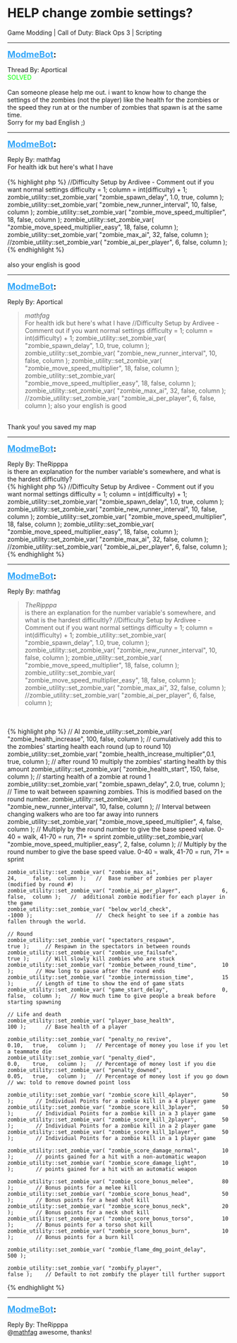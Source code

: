 # HELP change zombie settings?
Game Modding | Call of Duty: Black Ops 3 | Scripting

---
<strong style="font-size: 1.4em;"><span style="text-decoration: underline;text-decoration-color: #34a7f9;"><span style="color:#34a7f9;">ModmeBot</span></span>:</strong>

<p>Thread By: Aportical<br /><span style="color:#00ff00;">SOLVED</span><br /> <br />Can someone please help me out. i want to know how to change the settings of the zombies (not the player) like the health for the zombies or the speed they run at or the number of zombies that spawn is at the same time.<br />Sorry for my bad English ;)</p>

---
<strong style="font-size: 1.4em;"><span style="text-decoration: underline;text-decoration-color: #34a7f9;"><span style="color:#34a7f9;">ModmeBot</span></span>:</strong>

<p>Reply By: mathfag<br />For health idk but here&#39;s what I have<br /> <br />{% highlight php %}
//Difficulty Setup by Ardivee - Comment out if you want normal settings
	difficulty = 1;
    column = int(difficulty) + 1;
    zombie_utility::set_zombie_var( "zombie_spawn_delay",                 1.0,    true,    column );
    zombie_utility::set_zombie_var( "zombie_new_runner_interval",          10,    false,    column );
    zombie_utility::set_zombie_var( "zombie_move_speed_multiplier",       18,    false,    column );
    zombie_utility::set_zombie_var( "zombie_move_speed_multiplier_easy",  18,    false,    column );
    zombie_utility::set_zombie_var( "zombie_max_ai",                     32,        false,    column );
    //zombie_utility::set_zombie_var( "zombie_ai_per_player",             6,        false,    column );{% endhighlight %}
 <br /> <br />also your english is good</p>

---
<strong style="font-size: 1.4em;"><span style="text-decoration: underline;text-decoration-color: #34a7f9;"><span style="color:#34a7f9;">ModmeBot</span></span>:</strong>

<p>Reply By: Aportical<br /><blockquote><em>mathfag</em><br />For health idk but here&#39;s what I have   //Difficulty Setup by Ardivee - Comment out if you want normal settings difficulty = 1; column = int(difficulty) + 1; zombie_utility::set_zombie_var( &quot;zombie_spawn_delay&quot;, 1.0, true, column ); zombie_utility::set_zombie_var( &quot;zombie_new_runner_interval&quot;, 10, false, column ); zombie_utility::set_zombie_var( &quot;zombie_move_speed_multiplier&quot;, 18, false, column ); zombie_utility::set_zombie_var( &quot;zombie_move_speed_multiplier_easy&quot;, 18, false, column ); zombie_utility::set_zombie_var( &quot;zombie_max_ai&quot;, 32, false, column ); //zombie_utility::set_zombie_var( &quot;zombie_ai_per_player&quot;, 6, false, column );     also your english is good</blockquote><br />Thank you! you saved my map</p>

---
<strong style="font-size: 1.4em;"><span style="text-decoration: underline;text-decoration-color: #34a7f9;"><span style="color:#34a7f9;">ModmeBot</span></span>:</strong>

<p>Reply By: TheRipppa<br />is there an explanation for the number variable&#39;s somewhere, and what is the hardest difficultly?<br />{% highlight php %}
//Difficulty Setup by Ardivee - Comment out if you want normal settings
	difficulty = 1;
    column = int(difficulty) + 1;
    zombie_utility::set_zombie_var( "zombie_spawn_delay",                 1.0,    true,    column );
    zombie_utility::set_zombie_var( "zombie_new_runner_interval",          10,    false,    column );
    zombie_utility::set_zombie_var( "zombie_move_speed_multiplier",       18,    false,    column );
    zombie_utility::set_zombie_var( "zombie_move_speed_multiplier_easy",  18,    false,    column );
    zombie_utility::set_zombie_var( "zombie_max_ai",                     32,        false,    column );
    //zombie_utility::set_zombie_var( "zombie_ai_per_player",             6,        false,    column );{% endhighlight %}
</p>

---
<strong style="font-size: 1.4em;"><span style="text-decoration: underline;text-decoration-color: #34a7f9;"><span style="color:#34a7f9;">ModmeBot</span></span>:</strong>

<p>Reply By: mathfag<br /><blockquote><em>TheRipppa</em><br />is there an explanation for the number variable&#39;s somewhere, and what is the hardest difficultly? //Difficulty Setup by Ardivee - Comment out if you want normal settings difficulty = 1; column = int(difficulty) + 1; zombie_utility::set_zombie_var( &quot;zombie_spawn_delay&quot;, 1.0, true, column ); zombie_utility::set_zombie_var( &quot;zombie_new_runner_interval&quot;, 10, false, column ); zombie_utility::set_zombie_var( &quot;zombie_move_speed_multiplier&quot;, 18, false, column ); zombie_utility::set_zombie_var( &quot;zombie_move_speed_multiplier_easy&quot;, 18, false, column ); zombie_utility::set_zombie_var( &quot;zombie_max_ai&quot;, 32, false, column ); //zombie_utility::set_zombie_var( &quot;zombie_ai_per_player&quot;, 6, false, column );</blockquote><br /> <br />{% highlight php %}
// AI
	zombie_utility::set_zombie_var( "zombie_health_increase", 			100,	false,	column );	//	cumulatively add this to the zombies&#39; starting health each round (up to round 10)
	zombie_utility::set_zombie_var( "zombie_health_increase_multiplier",0.1, 	true,	column );	//	after round 10 multiply the zombies&#39; starting health by this amount
	zombie_utility::set_zombie_var( "zombie_health_start", 				150,	false,	column );	//	starting health of a zombie at round 1
	zombie_utility::set_zombie_var( "zombie_spawn_delay", 				2.0,	true,	column );	// Time to wait between spawning zombies.  This is modified based on the round number.
	zombie_utility::set_zombie_var( "zombie_new_runner_interval", 		 10,	false,	column );	//	Interval between changing walkers who are too far away into runners 
	zombie_utility::set_zombie_var( "zombie_move_speed_multiplier", 	  4,	false,	column );	//	Multiply by the round number to give the base speed value.  0-40 = walk, 41-70 = run, 71+ = sprint
	zombie_utility::set_zombie_var( "zombie_move_speed_multiplier_easy",  2,	false,	column );	//	Multiply by the round number to give the base speed value.  0-40 = walk, 41-70 = run, 71+ = sprint

	zombie_utility::set_zombie_var( "zombie_max_ai", 					24,		false,	column );	//	Base number of zombies per player (modified by round #)
	zombie_utility::set_zombie_var( "zombie_ai_per_player", 			6,		false,	column );	//	additional zombie modifier for each player in the game
	zombie_utility::set_zombie_var( "below_world_check", 				-1000 );					//	Check height to see if a zombie has fallen through the world.

	// Round	
	zombie_utility::set_zombie_var( "spectators_respawn", 				true );		// Respawn in the spectators in between rounds
	zombie_utility::set_zombie_var( "zombie_use_failsafe", 				true );		// Will slowly kill zombies who are stuck
	zombie_utility::set_zombie_var( "zombie_between_round_time", 		10 );		// How long to pause after the round ends
	zombie_utility::set_zombie_var( "zombie_intermission_time", 		15 );		// Length of time to show the end of game stats
	zombie_utility::set_zombie_var( "game_start_delay", 				0,		false,	column );	// How much time to give people a break before starting spawning

	// Life and death
	zombie_utility::set_zombie_var( "player_base_health", 				100 );		// Base health of a player

	zombie_utility::set_zombie_var( "penalty_no_revive", 				0.10, 	true,	column );	// Percentage of money you lose if you let a teammate die
	zombie_utility::set_zombie_var( "penalty_died",						0.0, 	true,	column );	// Percentage of money lost if you die
	zombie_utility::set_zombie_var( "penalty_downed", 					0.05, 	true,	column );	// Percentage of money lost if you go down // ww: told to remove downed point loss

	zombie_utility::set_zombie_var( "zombie_score_kill_4player", 		50 );		// Individual Points for a zombie kill in a 4 player game
	zombie_utility::set_zombie_var( "zombie_score_kill_3player",		50 );		// Individual Points for a zombie kill in a 3 player game
	zombie_utility::set_zombie_var( "zombie_score_kill_2player",		50 );		// Individual Points for a zombie kill in a 2 player game
	zombie_utility::set_zombie_var( "zombie_score_kill_1player",		50 );		// Individual Points for a zombie kill in a 1 player game

	zombie_utility::set_zombie_var( "zombie_score_damage_normal",		10 );		// points gained for a hit with a non-automatic weapon
	zombie_utility::set_zombie_var( "zombie_score_damage_light",		10 );		// points gained for a hit with an automatic weapon

	zombie_utility::set_zombie_var( "zombie_score_bonus_melee", 		80 );		// Bonus points for a melee kill
	zombie_utility::set_zombie_var( "zombie_score_bonus_head", 			50 );		// Bonus points for a head shot kill
	zombie_utility::set_zombie_var( "zombie_score_bonus_neck", 			20 );		// Bonus points for a neck shot kill
	zombie_utility::set_zombie_var( "zombie_score_bonus_torso", 		10 );		// Bonus points for a torso shot kill
	zombie_utility::set_zombie_var( "zombie_score_bonus_burn", 			10 );		// Bonus points for a burn kill

	zombie_utility::set_zombie_var( "zombie_flame_dmg_point_delay",		500 );	

	zombie_utility::set_zombie_var( "zombify_player", 					false );	// Default to not zombify the player till further support
{% endhighlight %}
</p>

---
<strong style="font-size: 1.4em;"><span style="text-decoration: underline;text-decoration-color: #34a7f9;"><span style="color:#34a7f9;">ModmeBot</span></span>:</strong>

<p>Reply By: TheRipppa<br />@<a href="http://aviacreations.com/modme/index.php?view=forumprofile&uid=1158">mathfag</a>  awesome, thanks!</p>
